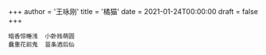 +++
author = '王咏刚'
title = '橘猫'
date = 2021-01-24T00:00:00
draft = false
+++

<div class="poem">

```
暗香惊睡浅  小卧贱萌圆
蠢重花前鬼  苗条酒后仙
```

</div>

